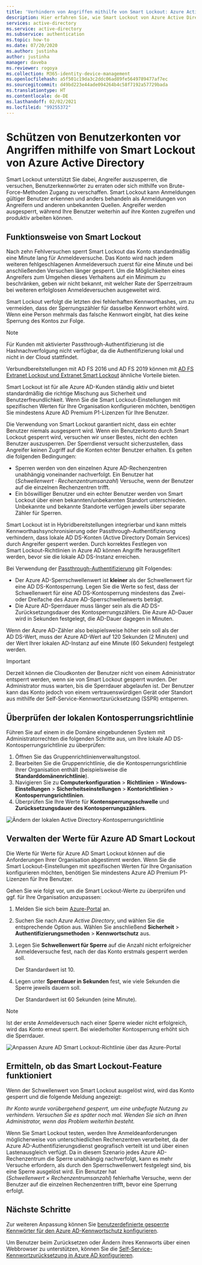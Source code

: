 ```yaml
---
title: 'Verhindern von Angriffen mithilfe von Smart Lockout: Azure Active Directory'
description: Hier erfahren Sie, wie Smart Lockout von Azure Active Directory dazu beiträgt, Ihre Organisation vor Brute-Force-Angriffen zu schützen, bei denen versucht wird, Benutzerkennwörter zu erraten.
services: active-directory
ms.service: active-directory
ms.subservice: authentication
ms.topic: how-to
ms.date: 07/20/2020
ms.author: justinha
author: justinha
manager: daveba
ms.reviewer: rogoya
ms.collection: M365-identity-device-management
ms.openlocfilehash: a5f501c19da3c2ddc06ad89fe5649789477af7ec
ms.sourcegitcommit: d49bd223e44ade094264b4c58f7192a57729bada
ms.translationtype: HT
ms.contentlocale: de-DE
ms.lasthandoff: 02/02/2021
ms.locfileid: "99255372"
---
```

# <a name="protect-user-accounts-from-attacks-with-azure-active-directory-smart-lockout"></a>Schützen von Benutzerkonten vor Angriffen mithilfe von Smart Lockout von Azure Active Directory

Smart Lockout unterstützt Sie dabei, Angreifer auszusperren, die versuchen, Benutzerkennwörter zu erraten oder sich mithilfe von Brute-Force-Methoden Zugang zu verschaffen. Smart Lockout kann Anmeldungen gültiger Benutzer erkennen und anders behandeln als Anmeldungen von Angreifern und anderen unbekannten Quellen. Angreifer werden ausgesperrt, während Ihre Benutzer weiterhin auf ihre Konten zugreifen und produktiv arbeiten können.

## <a name="how-smart-lockout-works"></a>Funktionsweise von Smart Lockout

Nach zehn Fehlversuchen sperrt Smart Lockout das Konto standardmäßig eine Minute lang für Anmeldeversuche. Das Konto wird nach jedem weiteren fehlgeschlagenen Anmeldeversuch zuerst für eine Minute und bei anschließenden Versuchen länger gesperrt. Um die Möglichkeiten eines Angreifers zum Umgehen dieses Verhaltens auf ein Minimum zu beschränken, geben wir nicht bekannt, mit welcher Rate der Sperrzeitraum bei weiteren erfolglosen Anmeldeversuchen ausgeweitet wird.

Smart Lockout verfolgt die letzten drei fehlerhaften Kennworthashes, um zu vermeiden, dass der Sperrungszähler für dasselbe Kennwort erhöht wird. Wenn eine Person mehrmals das falsche Kennwort eingibt, hat dies keine Sperrung des Kontos zur Folge.

> [!NOTE]
> Für Kunden mit aktivierter Passthrough-Authentifizierung ist die Hashnachverfolgung nicht verfügbar, da die Authentifizierung lokal und nicht in der Cloud stattfindet.

Verbundbereitstellungen mit AD FS 2016 und AD FS 2019 können mit [AD FS Extranet Lockout und Extranet Smart Lockout](/windows-server/identity/ad-fs/operations/configure-ad-fs-extranet-smart-lockout-protection) ähnliche Vorteile bieten.

Smart Lockout ist für alle Azure AD-Kunden ständig aktiv und bietet standardmäßig die richtige Mischung aus Sicherheit und Benutzerfreundlichkeit. Wenn Sie die Smart Lockout-Einstellungen mit spezifischen Werten für Ihre Organisation konfigurieren möchten, benötigen Sie mindestens Azure AD Premium P1-Lizenzen für Ihre Benutzer.

Die Verwendung von Smart Lockout garantiert nicht, dass ein echter Benutzer niemals ausgesperrt wird. Wenn ein Benutzerkonto durch Smart Lockout gesperrt wird, versuchen wir unser Bestes, nicht den echten Benutzer auszusperren. Der Sperrdienst versucht sicherzustellen, dass Angreifer keinen Zugriff auf die Konten echter Benutzer erhalten. Es gelten die folgenden Bedingungen:

* Sperren werden von den einzelnen Azure AD-Rechenzentren unabhängig voneinander nachverfolgt. Ein Benutzer hat (*Schwellenwert · Rechenzentrumsanzahl*) Versuche, wenn der Benutzer auf die einzelnen Rechenzentren trifft.
* Ein böswilliger Benutzer und ein echter Benutzer werden von Smart Lockout über einen bekannten/unbekannten Standort unterschieden. Unbekannte und bekannte Standorte verfügen jeweils über separate Zähler für Sperren.

Smart Lockout ist in Hybridbereitstellungen integrierbar und kann mittels Kennworthashsynchronisierung oder Passthrough-Authentifizierung verhindern, dass lokale AD DS-Konten (Active Directory Domain Services) durch Angreifer gesperrt werden. Durch korrektes Festlegen von Smart Lockout-Richtlinien in Azure AD können Angriffe herausgefiltert werden, bevor sie die lokale AD DS-Instanz erreichen.

Bei Verwendung der [Passthrough-Authentifizierung](../hybrid/how-to-connect-pta.md) gilt Folgendes:

* Der Azure AD-Sperrschwellenwert ist **kleiner** als der Schwellenwert für eine AD DS-Kontosperrung. Legen Sie die Werte so fest, dass der Schwellenwert für eine AD DS-Kontosperrung mindestens das Zwei- oder Dreifache des Azure AD-Sperrschwellenwerts beträgt.
* Die Azure AD-Sperrdauer muss länger sein als die AD DS-Zurücksetzungsdauer des Kontosperrungszählers. Die Azure AD-Dauer wird in Sekunden festgelegt, die AD-Dauer dagegen in Minuten.

Wenn der Azure AD-Zähler also beispielsweise höher sein soll als der AD DS-Wert, muss der Azure AD-Wert auf 120 Sekunden (2 Minuten) und der Wert Ihrer lokalen AD-Instanz auf eine Minute (60 Sekunden) festgelegt werden.

> [!IMPORTANT]
> Derzeit können die Cloudkonten der Benutzer nicht von einem Administrator entsperrt werden, wenn sie von Smart Lockout gesperrt wurden. Der Administrator muss warten, bis die Sperrdauer abgelaufen ist. Der Benutzer kann das Konto jedoch von einem vertrauenswürdigen Gerät oder Standort aus mithilfe der Self-Service-Kennwortzurücksetzung (SSPR) entsperren.

## <a name="verify-on-premises-account-lockout-policy"></a>Überprüfen der lokalen Kontosperrungsrichtlinie

Führen Sie auf einem in die Domäne eingebundenen System mit Administratorrechten die folgenden Schritte aus, um Ihre lokale AD DS-Kontosperrungsrichtlinie zu überprüfen:

1. Öffnen Sie das Gruppenrichtlinienverwaltungstool.
2. Bearbeiten Sie die Gruppenrichtlinie, die die Kontosperrungsrichtlinie Ihrer Organisation enthält (beispielsweise die **Standarddomänenrichtlinie**).
3. Navigieren Sie zu **Computerkonfiguration** > **Richtlinien** > **Windows-Einstellungen** > **Sicherheitseinstellungen** > **Kontorichtlinien** > **Kontosperrungsrichtlinien**.
4. Überprüfen Sie Ihre Werte für **Kontensperrungsschwelle** und **Zurücksetzungsdauer des Kontosperrungszählers**.

![Ändern der lokalen Active Directory-Kontosperrungsrichtlinie](./media/howto-password-smart-lockout/active-directory-on-premises-account-lockout-policy.png)

## <a name="manage-azure-ad-smart-lockout-values"></a>Verwalten der Werte für Azure AD Smart Lockout

Die Werte für Werte für Azure AD Smart Lockout können auf die Anforderungen Ihrer Organisation abgestimmt werden. Wenn Sie die Smart Lockout-Einstellungen mit spezifischen Werten für Ihre Organisation konfigurieren möchten, benötigen Sie mindestens Azure AD Premium P1-Lizenzen für Ihre Benutzer.

Gehen Sie wie folgt vor, um die Smart Lockout-Werte zu überprüfen und ggf. für Ihre Organisation anzupassen:

1. Melden Sie sich beim [Azure-Portal](https://portal.azure.com) an.
1. Suchen Sie nach *Azure Active Directory*, und wählen Sie die entsprechende Option aus. Wählen Sie anschließend **Sicherheit** > **Authentifizierungsmethoden** > **Kennwortschutz** aus.
1. Legen Sie **Schwellenwert für Sperre** auf die Anzahl nicht erfolgreicher Anmeldeversuche fest, nach der das Konto erstmals gesperrt werden soll.

    Der Standardwert ist 10.

1. Legen unter **Sperrdauer in Sekunden** fest, wie viele Sekunden die Sperre jeweils dauern soll.

    Der Standardwert ist 60 Sekunden (eine Minute).

> [!NOTE]
> Ist der erste Anmeldeversuch nach einer Sperre wieder nicht erfolgreich, wird das Konto erneut sperrt. Bei wiederholter Kontosperrung erhöht sich die Sperrdauer.

![Anpassen Azure AD Smart Lockout-Richtlinie über das Azure-Portal](./media/howto-password-smart-lockout/azure-active-directory-custom-smart-lockout-policy.png)

## <a name="how-to-determine-if-the-smart-lockout-feature-is-working-or-not"></a>Ermitteln, ob das Smart Lockout-Feature funktioniert

Wenn der Schwellenwert von Smart Lockout ausgelöst wird, wird das Konto gesperrt und die folgende Meldung angezeigt:

*Ihr Konto wurde vorübergehend gesperrt, um eine unbefugte Nutzung zu verhindern. Versuchen Sie es später noch mal. Wenden Sie sich an Ihren Administrator, wenn das Problem weiterhin besteht.*

Wenn Sie Smart Lockout testen, werden Ihre Anmeldeanforderungen möglicherweise von unterschiedlichen Rechenzentren verarbeitet, da der Azure AD-Authentifizierungsdienst geografisch verteilt ist und über einen Lastenausgleich verfügt. Da in diesem Szenario jedes Azure AD-Rechenzentrum die Sperre unabhängig nachverfolgt, kann es mehr Versuche erfordern, als durch den Sperrschwellenwert festgelegt sind, bis eine Sperre ausgelöst wird. Ein Benutzer hat (*Schwellenwert × Rechenzentrumsanzahl*) fehlerhafte Versuche, wenn der Benutzer auf die einzelnen Rechenzentren trifft, bevor eine Sperrung erfolgt.

## <a name="next-steps"></a>Nächste Schritte

Zur weiteren Anpassung können Sie [benutzerdefinierte gesperrte Kennwörter für den Azure AD-Kennwortschutz konfigurieren](tutorial-configure-custom-password-protection.md).

Um Benutzer beim Zurücksetzen oder Ändern ihres Kennworts über einen Webbrowser zu unterstützen, können Sie die [Self-Service-Kennwortzurücksetzung in Azure AD konfigurieren](tutorial-enable-sspr.md).
